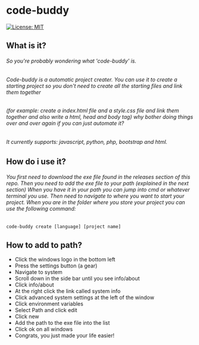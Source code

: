 # code-buddy
[![License: MIT](https://img.shields.io/badge/License-MIT-yellow.svg)](https://opensource.org/licenses/MIT)
## What is it? 
###### So you're probably wondering what 'code-buddy' is.
###### Code-buddy is a automatic project creater. You can use it to create a starting project so you don't need to create all the starting files and link them together
###### (for example: create a index.html file and a style.css file and link them together and also write a html, head and body tag) why bother doing things over and over again if you can just automate it?
###### It currently supports: javascript, python, php, bootstrap and html.

## How do i use it?
###### You first need to download the exe file found in the releases section of this repo. Then you need to add the exe file to your path (explained in the next section) When you have it in your path you can jump into cmd or whatever terminal you use. Then need to navigate to where you want to start your project. When you are in the folder where you store your project you can use the following command:
```bat
code-buddy create [language] [project name]
```

## How to add to path?
* Click the windows logo in the bottom left
* Press the settings button (a gear)
* Navigate to system
* Scroll down in the side bar until you see info/about
* Click info/about
* At the right click the link called system info
* Click advanced system settings at the left of the window
* Click environment variables
* Select Path and click edit
* Click new
* Add the path to the exe file into the list
* Click ok on all windows
* Congrats, you just made your life easier!